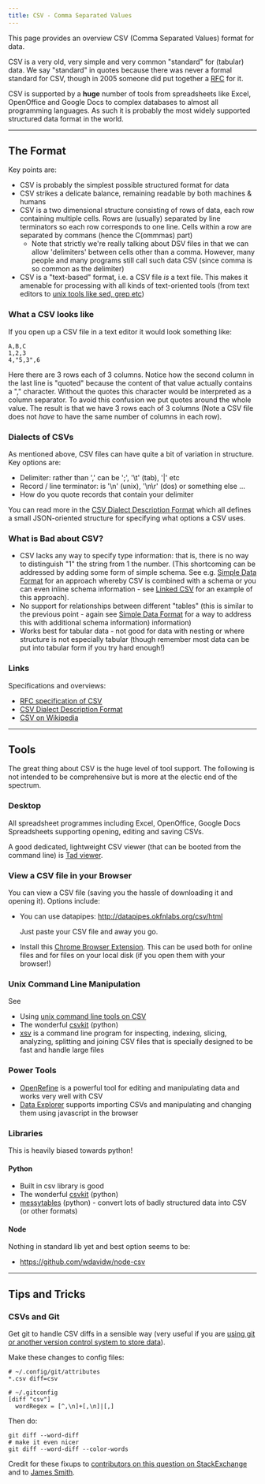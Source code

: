 ```yaml
---
title: CSV - Comma Separated Values
---
```


This page provides an overview CSV (Comma Separated Values) format for data.

CSV is a very old, very simple and very common "standard" for (tabular) data.
We say "standard" in quotes because there was never a formal standard for CSV,
though in 2005 someone did put together a [RFC][rfc] for it.

CSV is supported by a **huge** number of tools from spreadsheets like Excel,
OpenOffice and Google Docs to complex databases to almost all programming
languages. As such it is probably the most widely supported structured data
format in the world.

----

## The Format

Key points are:

* CSV is probably the simplest possible structured format for data
* CSV strikes a delicate balance, remaining readable by both machines & humans
* CSV is a two dimensional structure consisting of rows of data, each row
  containing multiple cells. Rows are (usually) separated by line terminators
  so each row corresponds to one line. Cells within a row are separated by
  commans (hence the C(ommmas) part)
  * Note that strictly we're really talking about DSV files in that we can
    allow 'delimiters' between cells other than a comma. However, many people
    and many programs still call such data CSV (since comma is so common as the
    delimiter)
* CSV is a "text-based" format, i.e. a CSV file *is* a text file. This makes it
  amenable for processing with all kinds of text-oriented tools (from text
  editors to [unix tools like sed, grep etc][cldw])

[cldw]: https://github.com/rgrp/command-line-data-wrangling

### What a CSV looks like

If you open up a CSV file in a text editor it would look something like:

    A,B,C
    1,2,3
    4,"5,3",6

Here there are 3 rows each of 3 columns. Notice how the second column in the last line is
"quoted" because the content of that value actually contains a "," character. Without
the quotes this character would be interpreted as a column separator. To avoid this
confusion we put quotes around the whole value. The result is that we have 3 rows each
of 3 columns (Note a CSV file does not *have* to have
the same number of columns in each row).

### Dialects of CSVs

As mentioned above, CSV files can have quite a bit of variation in
structure. Key options are:

* Delimiter: rather than ',' can be ';', '\t' (tab), '|' etc
* Record / line terminator: is '\n' (unix), '\n\r' (dos) or something else ...
* How do you quote records that contain your delimiter

You can read more in the [CSV Dialect Description Format][csvddf] which all
defines a small JSON-oriented structure for specifying what options a CSV uses.

### What is Bad about CSV?

* CSV lacks any way to specify type information: that is, there is no way to
  distinguish "1" the string from 1 the number. (This shortcoming can be
  addressed by adding some form of simple schema. See e.g. [Simple Data
  Format][sdf] for an approach whereby CSV is combined with a schema or you can
  even inline schema information - see [Linked CSV][linked-csv] for an example
  of this approach).
* No support for relationships between different "tables" (this is similar to
  the previous point - again see [Simple Data Format][sdf] for a way to address
  this with additional schema information) information)
* Works best for tabular data - not good for data with nesting or where
  structure is not especially tabular (though remember most data can be put
  into tabular form if you try hard enough!)

### Links

Specifications and overviews:

* [RFC specification of CSV][rfc]
* [CSV Dialect Description Format][csvddf]
* [CSV on Wikipedia][wiki]

----

## Tools

The great thing about CSV is the huge level of tool support. The following is
not intended to be comprehensive but is more at the electic end of the spectrum.

### Desktop

All spreadsheet programmes including Excel, OpenOffice, Google Docs Spreadsheets supporting opening, editing and saving CSVs.

A good dedicated, lightweight CSV viewer (that can be booted from the command line) is [Tad viewer][tad].

[tad]: https://www.tadviewer.com/

### View a CSV file in your Browser

You can view a CSV file (saving you the hassle of downloading it and opening
it). Options include:

* You can use datapipes: <http://datapipes.okfnlabs.org/csv/html>

  Just paste your CSV file and away you go.

* Install this [Chrome Browser Extension][chrome-csv]. This can be used both
  for online files and for files on your local disk (if you open them with your
  browser!)

### Unix Command Line Manipulation

See

* Using [unix command line tools on CSV][cldw]
* The wonderful [csvkit][] (python)
* [xsv][] is a command line program for inspecting, indexing, slicing, analyzing, splitting and joining CSV files that is specially designed to be fast and handle large files

[xsv]: https://github.com/BurntSushi/xsv

### Power Tools

* [OpenRefine][] is a powerful tool for editing and manipulating data and works
  very well with CSV
* [Data Explorer][datax] supports importing CSVs and manipulating and changing
  them using javascript in the browser

### Libraries

This is heavily biased towards python!

#### Python

* Built in csv library is good
* The wonderful [csvkit][] (python)
* [messytables][] (python) - convert lots of badly structured data into CSV (or
  other formats)

#### Node

Nothing in standard lib yet and best option seems to be:

* <https://github.com/wdavidw/node-csv>

----

## Tips and Tricks

### CSVs and Git

Get git to handle CSV diffs in a sensible way (very useful if you are [using
git or another version control system to store data][git-for-data]).

Make these changes to config files:

    # ~/.config/git/attributes
    *.csv diff=csv

    # ~/.gitconfig
    [diff "csv"]
      wordRegex = [^,\n]+[,\n]|[,]

Then do:

    git diff --word-diff
    # make it even nicer
    git diff --word-diff --color-words

Credit for these fixups to [contributors on this question on
StackExchange](http://opendata.stackexchange.com/questions/748/is-there-a-git-for-data)
and to [James Smith](http://theodi.org/blog/adapting-git-simple-data).

[rfc]: http://tools.ietf.org/html/rfc4180
[csvddf]: http://www.dataprotocols.org/en/latest/csv-dialect.html
[wiki]: http://en.wikipedia.org/wiki/Comma-separated_values
[csvkit]: http://csvkit.readthedocs.org/
[messytables]: http://messytables.readthedocs.org
[git-for-data]: http://blog.okfn.org/2013/07/02/git-and-github-for-data/
[sdf]: http://data.okfn.org/standards/simple-data-format
[linked-csv]: http://jenit.github.io/linked-csv/
[chrome-csv]: https://chrome.google.com/webstore/detail/recline-csv-viewer/ibfcfelnbfhlbpelldnngdcklnndhael
[OpenRefine]: http://openrefine.org/
[datax]: http://explorer.okfnlabs.org/
